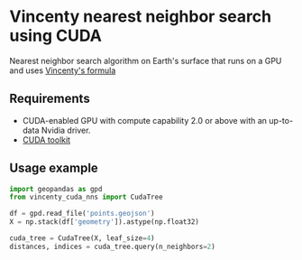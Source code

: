 # Vincenty nearest neighbor search using CUDA
Nearest neighbor search algorithm on Earth's surface that runs on a GPU and uses [Vincenty's formula](https://en.wikipedia.org/wiki/Vincenty%27s_formulae)

## Requirements
- CUDA-enabled GPU with compute capability 2.0 or above with an up-to-data Nvidia driver.
- [CUDA toolkit](https://docs.nvidia.com/cuda/cuda-installation-guide-linux/index.html])


## Usage example
```python
import geopandas as gpd
from vincenty_cuda_nns import CudaTree

df = gpd.read_file('points.geojson')
X = np.stack(df['geometry']).astype(np.float32)

cuda_tree = CudaTree(X, leaf_size=4)
distances, indices = cuda_tree.query(n_neighbors=2)
```
